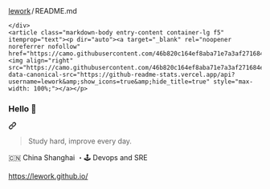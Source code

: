 <div class="Box-body p-4">
    <div class="d-flex flex-justify-between">
      <div class="text-mono text-small mb-3">
        <a href="/lework/lework" class="no-underline Link--primary">lework</a><span class="color-fg-muted d-inline-block" style="padding:0px 2px;">/</span>README<span class="color-fg-muted">.md</span>
      </div>

    </div>
    <article class="markdown-body entry-content container-lg f5" itemprop="text"><p dir="auto"><a target="_blank" rel="noopener noreferrer nofollow" href="https://camo.githubusercontent.com/46b820c164ef8aba71e7a3af271684eb717f9cbe1b0d07940c6b9b3d81c9caaa/68747470733a2f2f6769746875622d726561646d652d73746174732e76657263656c2e6170702f6170693f757365726e616d653d6c65776f726b2673686f775f69636f6e733d7472756526686964655f7469746c653d74727565"><img align="right" src="https://camo.githubusercontent.com/46b820c164ef8aba71e7a3af271684eb717f9cbe1b0d07940c6b9b3d81c9caaa/68747470733a2f2f6769746875622d726561646d652d73746174732e76657263656c2e6170702f6170693f757365726e616d653d6c65776f726b2673686f775f69636f6e733d7472756526686964655f7469746c653d74727565" data-canonical-src="https://github-readme-stats.vercel.app/api?username=lework&amp;show_icons=true&amp;hide_title=true" style="max-width: 100%;"></a></p>
<div class="markdown-heading" dir="auto"><h3 class="heading-element" dir="auto">Hello 👋</h3><a id="user-content-hello-" class="anchor" aria-label="Permalink: Hello 👋" href="#hello-"><svg class="octicon octicon-link" viewBox="0 0 16 16" version="1.1" width="16" height="16" aria-hidden="true"><path d="m7.775 3.275 1.25-1.25a3.5 3.5 0 1 1 4.95 4.95l-2.5 2.5a3.5 3.5 0 0 1-4.95 0 .751.751 0 0 1 .018-1.042.751.751 0 0 1 1.042-.018 1.998 1.998 0 0 0 2.83 0l2.5-2.5a2.002 2.002 0 0 0-2.83-2.83l-1.25 1.25a.751.751 0 0 1-1.042-.018.751.751 0 0 1-.018-1.042Zm-4.69 9.64a1.998 1.998 0 0 0 2.83 0l1.25-1.25a.751.751 0 0 1 1.042.018.751.751 0 0 1 .018 1.042l-1.25 1.25a3.5 3.5 0 1 1-4.95-4.95l2.5-2.5a3.5 3.5 0 0 1 4.95 0 .751.751 0 0 1-.018 1.042.751.751 0 0 1-1.042.018 1.998 1.998 0 0 0-2.83 0l-2.5 2.5a1.998 1.998 0 0 0 0 2.83Z"></path></svg></a></div>
<blockquote>
<p dir="auto">Study hard, improve every day.</p>
</blockquote>
<p dir="auto">🇨🇳 China Shanghai ・🕹 Devops and SRE</p>
<p dir="auto"><a href="https://lework.github.io/" rel="nofollow">https://lework.github.io/</a></p>
</article>
  </div>
